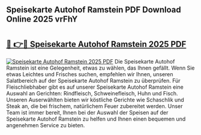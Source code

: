 ## Speisekarte Autohof Ramstein PDF Download Online 2025 vrFhY

# <h2><a href="http://gca64l.nevu.top/?p=Speisekarte+Autohof+Ramstein">🔗 👉🔴 Speisekarte Autohof Ramstein 2025 PDF</a></h2>

[![Speisekarte Autohof Ramstein 2025 PDF](https://i.imgur.com/dBaPXMq.png)](http://gca64l.nevu.top/?p=Speisekarte+Autohof+Ramstein)
Die Speisekarte Autohof Ramstein ist eine Gelegenheit, etwas zu wählen, das Ihnen gefällt. Wenn Sie etwas Leichtes und Frisches suchen, empfehlen wir Ihnen, unseren Salatbereich auf der Speisekarte Autohof Ramstein zu überprüfen. Für Fleischliebhaber gibt es auf unserer Speisekarte Autohof Ramstein eine Auswahl an Gerichten: Rindfleisch, Schweinefleisch, Huhn und Fisch. Unseren Auserwählten bieten wir köstliche Gerichte wie Schaschlik und Steak an, die bei frischem, natürlichem Feuer zubereitet werden. Unser Team ist immer bereit, Ihnen bei der Auswahl der Speisen auf der Speisekarte Autohof Ramstein zu helfen und Ihnen einen bequemen und angenehmen Service zu bieten.
